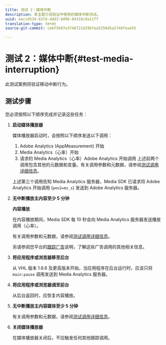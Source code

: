 ```yaml
---
title: 测试 2：媒体中断
description: 本主题介绍验证中使用的媒体中断测试。
uuid: eeccd534-63fd-4dd3-b096-0431bc9a11ff
translation-type: tm+mt
source-git-commit: cebf5697e3746721d29bfaa5356d5a2748fea435

---
```



# 测试 2：媒体中断{#test-media-interruption}

此测试案例将验证移动中断行为。

## 测试步骤

您必须按照以下顺序完成并记录这些任务：

1. **启动媒体播放器**

   媒体播放器启动时，会按照以下顺序发送以下调用：

   1. Adobe Analytics (AppMeasurement) 开始
   1. Media Analytics（心率）开始
   1. 请求的 Media Analytics（心率）Adobe Analytics 开始调用
   上述前两个调用包含其他的元数据和变量。有关调用参数和元数据，请参阅[测试调用详细信息](/help/sdk-implement/validation/test-call-details.md#start-the-media-player)。

   上述第三个调用告知 Media Analytics 服务器，Media SDK 已请求将 Adobe Analytics 开始调用 (`pev2=ms_s`) 发送到 Adobe Analytics 服务器。

1. **无中断播放主内容至少 5 分钟**

   **内容播放**

   在内容播放期间，Media SDK 每 10 秒会向 Media Analytics 服务器发送播放调用（心率）。

   有关调用参数和元数据，请参阅[测试调用详细信息](/help/sdk-implement/validation/test-call-details.md#play-main-content)。

   另请参阅您平台的[跟踪广告](/help/sdk-implement/track-ads/track-ads-overview.md)说明，了解这些广告调用的其他相关信息。

1. **将应用程序或浏览器移至后台**

   从 VHL 版本 1.6.6 及更高版本开始，当应用程序在后台运行时，应该只将 `main:pause` 调用发送到 Media Analytics 服务器。

1. **将应用程序或浏览器调至前台**

   从后台返回时，应恢复内容播放。

1. **无中断播放主内容媒体至少 5 分钟**

   有关调用参数和元数据，请参阅[测试调用详细信息](/help/sdk-implement/validation/test-call-details.md#play-main-content)。

1. **关闭媒体播放器**

   在媒体播放器关闭后，不应触发任何其他跟踪调用。
